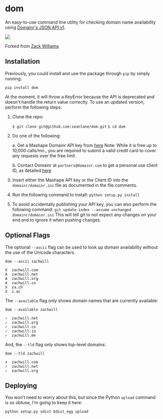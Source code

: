 dom
===

An easy-to-use command line utility for checking domain name
availability using [Domainr's JSON API v1](https://domainr.readme.io/v1.0/docs).

![](http://i.imgur.com/oijaG.png)

Forked from [Zack Williams](https://github.com/zachwill/dom)

Installation
------------

Previously, you could install and use the package through `pip` by simply running:

    pip install dom

At the moment, it will throw a KeyError because the API is deprecated and doesn't handle the return value correctly. To use an updated version, perform the following steps:

1. Clone the repo:

    `$ git clone git@github.com:seanlane/dom.git`
    `$ cd dom`

2. Do one of the following:
    
    a. Get a Mashape Domainr API key from [here](https://market.mashape.com/domainr/domainr)
    Note: While it is free up to 10,000 calls/mo., you are required to submit a valid credit card to cover 
    any requests over the free limit.

    b. Contact Domainr at `partners@domainr.com` to get a personal use client ID, as detailed [here](https://github.com/UltrosBot/Ultros-contrib/issues/29#issuecomment-135285713)

4. Insert either the Mashape API key or the Client ID into the `domainr/domainr.ini` file as documented in the file comments.

5. Run the following command to install:
	`python setup.py install`

6. To avoid accidentally publishing your API key, you can also perform the following command:
	`git update-index --assume-unchanged domainr/domainr.ini`
This will tell git to not expect any changes on your end and to ignore it when pushing changes.


Optional Flags
--------------

The optional `--ascii` flag can be used to look up domain availability without
the use of the Unicode characters.

```
dom --ascii zachwill

X  zachwill.com
A  zachwill.net
A  zachwill.org
A  zachwill.co
X  za.ch
X  z.ac
```

The `--available` flag only shows domain names that are currently available:

```
dom --available zachwill

✓  zachwill.net
✓  zachwill.org
✓  zachwill.co
✓  zachwill.io
✓  zachwill.me
```

And, the `--tld` flag only shows top-level domains:

```
dom --tld zachwill

✗  zachwill.com
✓  zachwill.net
✓  zachwill.org
```


Deploying
---------

You won't need to worry about this, but since the Python `upload`
command is so obtuse, I'm going to keep it here:

    python setup.py sdist bdist_egg upload
